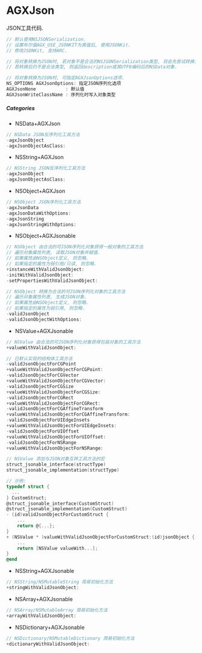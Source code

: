 # AGXJson

JSON工具代码.

```objectivec
// 默认使用NSJSONSerialization.
// 设置布尔值AGX_USE_JSONKIT为真值后, 使用JSONKit.
// 修改JSONKit, 支持ARC.

// 将对象转换为JSON时, 若对象不是合法的NSJSONSerialization类型, 将会先尝试转换为合法类型.
// 若转换后仍不是合法类型, 则返回description或其UTF8编码后的NSData对象.

// 将对象转换为JSON时, 可指定AGXJsonOptions选项.
NS_OPTIONS AGXJsonOptions: 指定JSON序列化选项
AGXJsonNone           : 默认值
AGXJsonWriteClassName : 序列化时写入对象类型
```

##### Categories

- NSData+AGXJson

```objectivec
// NSData JSON反序列化工具方法
-agxJsonObject
-agxJsonObjectAsClass:
```

- NSString+AGXJson

```objectivec
// NSString JSON反序列化工具方法
-agxJsonObject
-agxJsonObjectAsClass:
```

- NSObject+AGXJson

```objectivec
// NSObject JSON序列化工具方法
-agxJsonData
-agxJsonDataWithOptions:
-agxJsonString
-agxJsonStringWithOptions:
```

- NSObject+AGXJsonable

```objectivec
// NSObject 由合法的可JSON序列化对象获得一般对象的工具方法
// 遍历对象属性列表, 读取JSON对象并赋值.
// 如果属性由NSObject定义, 则忽略.
// 如果指定的属性为弱引用/只读, 则忽略.
+instanceWithValidJsonObject:
-initWithValidJsonObject:
-setPropertiesWithValidJsonObject:

// NSObject 转换为合法的可JSON序列化对象的工具方法
// 遍历对象属性列表, 生成JSON对象.
// 如果属性由NSObject定义, 则忽略.
// 如果指定的属性为弱引用, 则忽略.
-validJsonObject
-validJsonObjectWithOptions:
```

- NSValue+AGXJsonable

```objectivec
// NSValue 由合法的可JSON序列化对象获得包装对象的工具方法
+valueWithValidJsonObject:

// 已默认实现的结构体工具方法
-validJsonObjectForCGPoint
+valueWithValidJsonObjectForCGPoint:
-validJsonObjectForCGVector
+valueWithValidJsonObjectForCGVector:
-validJsonObjectForCGSize
+valueWithValidJsonObjectForCGSize:
-validJsonObjectForCGRect
+valueWithValidJsonObjectForCGRect:
-validJsonObjectForCGAffineTransform
+valueWithValidJsonObjectForCGAffineTransform:
-validJsonObjectForUIEdgeInsets
+valueWithValidJsonObjectForUIEdgeInsets:
-validJsonObjectForUIOffset
+valueWithValidJsonObjectForUIOffset:
-validJsonObjectForNSRange
+valueWithValidJsonObjectForNSRange:

// NSValue 添加与JSON对象互转工具方法的宏
struct_jsonable_interface(structType)
struct_jsonable_implementation(structType)

// 示例:
typedef struct {
  ...
} CustomStruct;
@struct_jsonable_interface(CustomStruct)
@struct_jsonable_implementation(CustomStruct)
- (id)validJsonObjectForCustomStruct {
    ...
    return @{...};
}
+ (NSValue * )valueWithValidJsonObjectForCustomStruct:(id)jsonObject {
    ...
    return [NSValue valueWith...];
}
@end
```

- NSString+AGXJsonable

```objectivec
// NSString/NSMutableString 简易初始化方法
+stringWithValidJsonObject:
```

- NSArray+AGXJsonable

```objectivec
// NSArray/NSMutableArray 简易初始化方法
+arrayWithValidJsonObject:
```

- NSDictionary+AGXJsonable

```objectivec
// NSDictionary/NSMutableDictionary 简易初始化方法
+dictionaryWithValidJsonObject:
```
